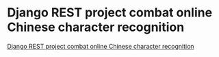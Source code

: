 # Django REST project combat online Chinese character recognition
[Django REST project combat online Chinese character recognition](https://aiwithcloud.com/2022/09/19/django_rest_project_combat_online_chinese_character_recognition/)